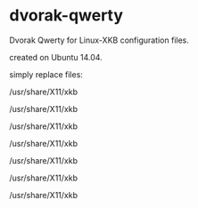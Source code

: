 # dvorak-qwerty
Dvorak Qwerty for Linux-XKB configuration files.

created on Ubuntu 14.04.

simply replace files:

/usr/share/X11/xkb

/usr/share/X11/xkb

/usr/share/X11/xkb

/usr/share/X11/xkb

/usr/share/X11/xkb

/usr/share/X11/xkb

/usr/share/X11/xkb

